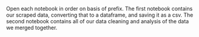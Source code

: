 Open each notebook in order on basis of prefix. The first notebook contains our scraped data, converting that to a dataframe, and saving it as a csv. The second notebook contains all of our data cleaning and analysis of the data we merged together.
